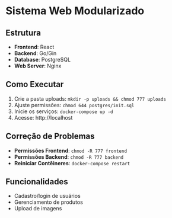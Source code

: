 # Sistema Web Modularizado

## Estrutura
- **Frontend**: React
- **Backend**: Go/Gin
- **Database**: PostgreSQL
- **Web Server**: Nginx

## Como Executar
1. Crie a pasta uploads: `mkdir -p uploads && chmod 777 uploads`
2. Ajuste permissões: `chmod 644 postgres/init.sql`
3. Inicie os serviços: `docker-compose up -d`
4. Acesse: http://localhost

## Correção de Problemas
- **Permissões Frontend**: `chmod -R 777 frontend`
- **Permissões Backend**: `chmod -R 777 backend`
- **Reiniciar Contêineres**: `docker-compose restart`

## Funcionalidades
- Cadastro/login de usuários
- Gerenciamento de produtos
- Upload de imagens